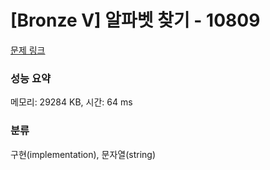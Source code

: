 # [Bronze V] 알파벳 찾기 - 10809 

[문제 링크](https://www.acmicpc.net/problem/10809) 

### 성능 요약

메모리: 29284 KB, 시간: 64 ms

### 분류

구현(implementation), 문자열(string)

